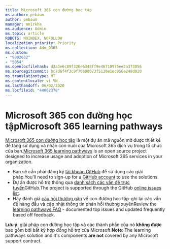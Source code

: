 ```yaml
---
title: Microsoft 365 con đường học tập
ms.author: pebaum
author: pebaum
manager: mnirkhe
ms.audience: Admin
ms.topic: article
ROBOTS: NOINDEX, NOFOLLOW
localization_priority: Priority
ms.collection: Adm_O365
ms.custom:
- "9002632"
- "5054"
ms.openlocfilehash: d3a3e6c89f326e6348ff9e46710975ee2a373056
ms.sourcegitcommit: bc7d6f4f3c9f7060d073f5130e1ec856e248d020
ms.translationtype: MT
ms.contentlocale: vi-VN
ms.lasthandoff: 06/02/2020
ms.locfileid: "44062378"
---
```

# <a name="microsoft-365-learning-pathways"></a><span data-ttu-id="05e0c-102">Microsoft 365 con đường học tập</span><span class="sxs-lookup"><span data-stu-id="05e0c-102">Microsoft 365 learning pathways</span></span>

<span data-ttu-id="05e0c-103">[Microsoft 365 con đường học tập](https://docs.microsoft.com/office365/customlearning/) là một dự án mã nguồn mở được thiết kế để tăng sử dụng và nhận con nuôi của Microsoft 365 dịch vụ trong tổ chức của bạn.</span><span class="sxs-lookup"><span data-stu-id="05e0c-103">[Microsoft 365 learning pathways](https://docs.microsoft.com/office365/customlearning/) is an open source project designed to increase usage and adoption of Microsoft 365 services in your organization.</span></span>

- <span data-ttu-id="05e0c-104">Bạn sẽ cần phải đăng ký [tài khoản GitHub](https://aka.ms/joingithub) để sử dụng các giải pháp.</span><span class="sxs-lookup"><span data-stu-id="05e0c-104">You'll need to sign-up for a [GitHub account](https://aka.ms/joingithub) to use the solutions.</span></span>
- <span data-ttu-id="05e0c-105">Dự án được hỗ trợ thông qua [danh sách các vấn đề trực tuyến](https://aka.ms/CustomLearningHelp)GitHub.</span><span class="sxs-lookup"><span data-stu-id="05e0c-105">The project is supported through the GitHub [online issues list](https://aka.ms/CustomLearningHelp).</span></span>
- <span data-ttu-id="05e0c-106">Hãy đánh giá [câu hỏi thường gặp](https://docs.microsoft.com/office365/customlearning/faq) về con đường học tập-ghi lại các vấn đề hàng đầu và cập nhật thông tin phản hồi thường xuyên</span><span class="sxs-lookup"><span data-stu-id="05e0c-106">Review the [learning pathways FAQ](https://docs.microsoft.com/office365/customlearning/faq) - documented top issues and updated frequently based off feedback.</span></span>

<span data-ttu-id="05e0c-107">**Lưu ý**: giải pháp con đường học tập và các thành phần của nó **không được** bao gồm bởi bất kỳ hợp đồng hỗ trợ của Microsoft.</span><span class="sxs-lookup"><span data-stu-id="05e0c-107">**Note**: The learning pathways solution and it's components **are not** covered by any Microsoft support contract.</span></span>
